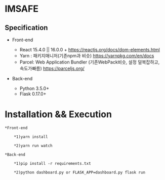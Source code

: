# IMSAFE

## Specification


* Front-end
   
    *	React 15.4.0 || 16.0.0 +
        	https://reactjs.org/docs/dom-elements.html
    * 	Yarn : 패키지매니저(기존npm과 비슷)
            	https://yarnpkg.com/en/docs
    * 	Parcel: Web Application Bundler (기존WebPack비슷, 설정 덜복잡하고, 속도가빠름)
        	https://parceljs.org/

* Back-end
    * Python 3.5.0+
    * Flask 0.17.0+

# Installation && Execution


    *Front-end
    
        *1)yarn install
        
        *2)yarn run watch
        
    *Back-end
    
        *1)pip install -r requirements.txt
        
        *2)python dashboard.py or FLASK_APP=dashboard.py flask run
    

